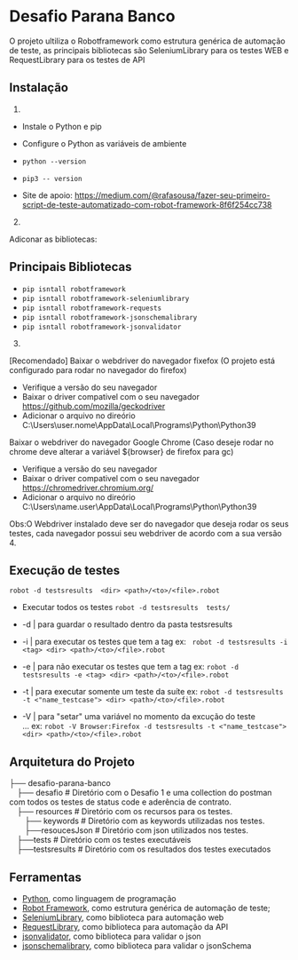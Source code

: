 #   Desafio Parana Banco 
  
  O projeto ultiliza o Robotframework como estrutura genérica de automação de teste, as principais bibliotecas são SeleniumLibrary para os testes WEB e RequestLibrary para os testes de API 
  
## Instalação 
1.
 - Instale o Python e pip 
 - Configure o Python as variáveis de ambiente
 - `python --version`
 - `pip3 -- version`

 - Site de apoio: https://medium.com/@rafasousa/fazer-seu-primeiro-script-de-teste-automatizado-com-robot-framework-8f6f254cc738

2. 
Adiconar as bibliotecas:
## Principais Bibliotecas
  - `pip isntall robotframework`
  - `pip isntall robotframework-seleniumlibrary`
  - `pip isntall robotframework-requests`
  - `pip isntall robotframework-jsonschemalibrary`
  - `pip isntall robotframework-jsonvalidator`
   
3. 
[Recomendado] Baixar o webdriver do navegador fixefox (O projeto está configurado para rodar no navegador do firefox) 
   - Verifique a versão do seu navegador 
   - Baixar o driver compativel com o seu navegador  https://github.com/mozilla/geckodriver
   - Adicionar o arquivo no direório C:\Users\user.nome\AppData\Local\Programs\Python\Python39


 Baixar o webdriver do navegador Google Chrome (Caso deseje rodar no chrome deve alterar a variável ${browser} de firefox para gc) 
   - Verifique a versão do seu navegador 
   - Baixar o driver compativel com o seu navegador  https://chromedriver.chromium.org/
   - Adicionar o arquivo no direório  C:\Users\name.user\AppData\Local\Programs\Python\Python39 

  Obs:O Webdriver instalado deve ser do navegador que deseja rodar os seus testes, cada navegador possui seu webdriver de acordo com a sua versão 
4.

## Execução de testes 

`robot -d testsresults  <dir> <path>/<to>/<file>.robot`

- Executar todos os testes
`robot -d testsresults  tests/`

- -d | para guardar o resultado dentro da pasta testsresults
- -i | para executar os testes que tem a tag        ex: ` robot -d testsresults -i <tag> <dir> <path>/<to>/<file>.robot`
- -e | para não executar os testes que tem a tag    ex: `robot -d testsresults -e <tag> <dir> <path>/<to>/<file>.robot`
- -t | para executar somente um teste da suíte      ex: `robot -d testsresults -t <"name_testcase"> <dir> <path>/<to>/<file>.robot`
- -V | para "setar" uma variável no momento da excução do teste  
 ...   ex: `robot -V Browser:Firefox -d testsresults -t <"name_testcase"> <dir> <path>/<to>/<file>.robot`
## Arquitetura do Projeto

├── desafio-parana-banco                  
   &emsp;├── desafio                                # Diretório com o Desafio 1 e uma collection do postman com todos os testes de status code e aderência de contrato.<br>
   &emsp;├── resources                              # Diretório com os recursos para os testes.<br>
      &emsp;&emsp;├── keywords                      # Diretório com as keywords utilizadas nos testes.<br>
      &emsp;&emsp;├──resoucesJson                   # Diretório com json utilizados nos testes.<br>
   &emsp;├──tests                                   # Diretório com os testes executáveis<br>
   &emsp;├──testsresults                            # Diretório com os resultados dos testes executados<br>

## Ferramentas

- [Python](https://www.python.org/), como linguagem de programação 
- [Robot Framework](https://robotframework.org/), como estrutura genérica de automação de teste;
- [SeleniumLibrary](https://github.com/robotframework/SeleniumLibrary), como biblioteca para automação web 
- [RequestLibrary](https://marketsquare.github.io/robotframework-requests/doc/RequestsLibrary.html#library-documentation-top), como biblioteca para automação da API 
- [jsonvalidator](https://pypi.org/project/robotframework-jsonvalidator/), como biblioteca para validar o json 
- [jsonschemalibrary](https://pypi.org/project/robotframework-jsonschemalibrary/), como biblioteca para validar o jsonSchema 
